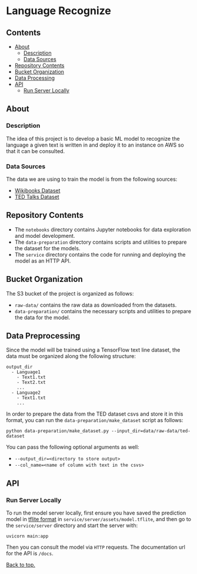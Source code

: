 # Language Recognize

## Contents
- [About](#about)
  - [Description](#description)
  - [Data Sources](#data-sources)
- [Repository Contents](#repository-contents)
- [Bucket Organization](#bucket-organization)
- [Data Processing](#data-preprocessing)
- [API](#api)
  - [Run Server Locally](#run-server-locally)

## About

### Description
The idea of this project is to develop a basic ML model to recognize the language a given
text is written in and deploy it to an instance on AWS so that it can be consulted.

### Data Sources
The data we are using to train the model is from the following sources:
- [Wikibooks Dataset](https://www.kaggle.com/dhruvildave/wikibooks-dataset)
- [TED Talks Dataset](https://www.kaggle.com/miguelcorraljr/ted-ultimate-dataset)

## Repository Contents
- The `notebooks` directory contains Jupyter notebooks for data exploration and model development. 
- The `data-preparation` directory contains scripts and utilities to prepare the dataset for
  the models.
- The `service` directory contains the code for running and deploying the model as an HTTP API.

## Bucket Organization
The S3 bucket of the project is organized as follows:
- `raw-data/` contains the raw data as downloaded from the datasets.
- `data-preparation/` contains the necessary scripts and utilities to prepare the data for the model.

## Data Preprocessing
Since the model will be trained using a TensorFlow text line dataset, the data must be organized along
the following structure:
```
output_dir
  - Language1
    - Text1.txt
    - Text2.txt
    ...
  - Language2
    - Text1.txt
    ...
```
In order to prepare the data from the TED dataset csvs and store it in this format, you can run
the `data-preparation/make_dataset` script as follows:
```shell
python data-preparation/make_dataset.py --input_dir=data/raw-data/ted-dataset
```
You can pass the following optional arguments as well:
- `--output_dir=<directory to store output>`
- `--col_name=<name of column with text in the csvs>`

## API

### Run Server Locally
To run the model server locally, first ensure you have saved the prediction model in
[tflite format](https://www.tensorflow.org/lite/guide) in `service/server/assets/model.tflite`,
and then go to the `service/server` directory and start the server with:
```shell
uvicorn main:app
```
Then you can consult the model via `HTTP` requests. The documentation url for the API is
`/docs`.

[Back to top.](#language-recognize)
